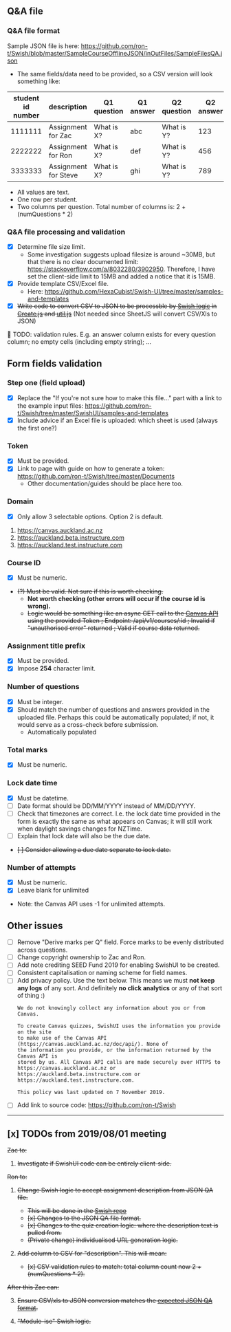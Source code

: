 ## Q&A file
### Q&A file format
Sample JSON file is here: https://github.com/ron-t/Swish/blob/master/SampleCourseOfflineJSON/inOutFiles/SampleFilesQA.json
- The same fields/data need to be provided, so a CSV version will look something like:

student id number|description|Q1 question|Q1 answer|Q2 question|Q2 answer|Qn question|Qn answer|
-----------------|-----------|-----------|---------|-----------|---------|-----------|---------|
1111111|Assignment for Zac|What is X?|abc|What is Y?|123|What is Z?|11
2222222|Assignment for Ron|What is X?|def|What is Y?|456|What is Z?|22
3333333|Assignment for Steve|What is X?|ghi|What is Y?|789|What is Z?|33

- All values are text.
- One row per student.
- Two columns per question. Total number of columns is: 2 + (numQuestions * 2)


### Q&A file processing and validation
- [x] Determine file size limit.
  - Some investigation suggests upload filesize is around ~30MB, but that there is no clear documented limit: https://stackoverflow.com/a/8032280/3902950. Therefore, I have set the client-side limit to 15MB and added a notice that it is 15MB. 
- [x] Provide template CSV/Excel file.
  - Here: https://github.com/HexaCubist/Swish-UI/tree/master/samples-and-templates 
- [x] ~~Write code to convert CSV to JSON to be processble by [Swish logic](https://github.com/ron-t/Swish/tree/master/SampleCourseOfflineJSON) in [Create.js](https://github.com/ron-t/Swish/blob/master/SampleCourseOfflineJSON/Create.js) and [util.js](https://github.com/ron-t/Swish/blob/master/SampleCourseOfflineJSON/util.js)~~ (Not needed since SheetJS will convert CSV/Xls to JSON)

🤔 TODO: validation rules. E.g. an answer column exists for every question column; no empty cells (including empty string); ...

## Form fields validation
### Step one (field upload)
- [x] Replace the "If you're not sure how to make this file..." part with a link to the example input files: https://github.com/ron-t/Swish/tree/master/SwishUI/samples-and-templates
- [x] Include advice if an Excel file is uploaded: which sheet is used (always the first one?)

### Token
- [x] Must be provided.
- [x] Link to page with guide on how to generate a token: https://github.com/ron-t/Swish/tree/master/Documents
  - Other documentation/guides should be place here too. 

### Domain
- [x] Only allow 3 selectable options. Option 2 is default.
1. https://canvas.auckland.ac.nz
2. https://auckland.beta.instructure.com
3. https://auckland.test.instructure.com

### Course ID
- [x] Must be numeric.
- ~~(?) Must be valid. Not sure if this is worth checking.~~ 
  - **Not worth checking (other errors will occur if the course id is wrong).**
  - ~~Logic would be something like an async GET call to the [Canvas API](https://canvas.auckland.ac.nz/doc/api/courses.html#method.courses.show) using the provided Token ; Endpoint: /api/v1/courses/:id ; Invalid if "unauthorised error" returned ; Valid if course data returned.~~

### Assignment title prefix
- [x] Must be provided.
- [x] Impose **254** character limit.

### Number of questions
- [x] Must be integer.
- [x] Should match the number of questions and answers provided in the uploaded file. Perhaps this could be automatically populated; if not, it would serve as a cross-check before submission.
  - Automatically populated

### Total marks
- [x] Must be numeric.

### Lock date time
- [x] Must be datetime.
- [ ] Date format should be DD/MM/YYYY instead of MM/DD/YYYY.
- [ ] Check that timezones are correct. I.e. the lock date time provided in the form is exactly the same as what appears on Canvas; it will still work when daylight savings changes for NZTime.
- [ ] Explain that lock date will also be the due date.
- ~~[ ] Consider allowing a due date separate to lock date.~~

### Number of attempts
- [x] Must be numeric.
- [x] Leave blank for unlimited
- Note: the Canvas API uses -1 for unlimited attempts.


## Other issues
- [ ] Remove "Derive marks per Q" field. Force marks to be evenly distributed across questions.
- [ ] Change copyright ownership to Zac and Ron.
- [ ] Add note crediting SEED Fund 2019 for enabling SwishUI to be created.
- [ ] Consistent capitalisation or naming scheme for field names.
- [ ] Add privacy policy. Use the text below. This means we must **not keep any logs** of any sort. And definitely **no click analytics** or any of that sort of thing :)
  ```
  We do not knowingly collect any information about you or from Canvas.

  To create Canvas quizzes, SwishUI uses the information you provide on the site 
  to make use of the Canvas API (https://canvas.auckland.ac.nz/doc/api/). None of 
  the information you provide, or the information returned by the Canvas API is 
  stored by us. All Canvas API calls are made securely over HTTPS to 
  https://canvas.auckland.ac.nz or https://auckland.beta.instructure.com or 
  https://auckland.test.instructure.com.

  This policy was last updated on 7 November 2019.
  ```
- [ ] Add link to source code: https://github.com/ron-t/Swish
---
## [x] TODOs from 2019/08/01 meeting
~~Zac to:~~
1. ~~Investigate if SwishUI code can be entirely client-side.~~

~~Ron to:~~
1. ~~Change Swish logic to accept assignment description from JSON QA file.~~
   - ~~This will be done in the [Swish repo](https://github.com/ron-t/Swish/tree/master/SampleCourseOfflineJSON)~~
   - ~~[x] Changes to the JSON QA file format.~~
   - ~~[x] Changes to the quiz creation logic: where the description text is pulled from.~~
   - ~~(Private change) individualised URL generation logic.~~

2. ~~Add column to CSV for "description". This will mean:~~
     - ~~[x] CSV validation rules to match: total column count now 2 + (numQuestions * 2).~~

~~After this Zac can:~~

3. ~~Ensure CSV/xls to JSON conversion matches the [expected JSON QA format](https://github.com/ron-t/Swish/blob/master/SampleCourseOfflineJSON/inOutFiles/SampleFilesQA.json).~~

4. ~~"Module-ise" Swish logic.~~
